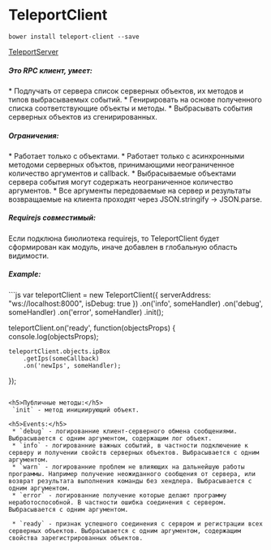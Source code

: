 TeleportClient
==============

```
bower install teleport-client --save
```

[TeleportServer](https://github.com/MyNodeComponents/TeleportServer)

<h5>Это RPC клиент, умеет:</h5>
 * Подлучать от сервера список серверных объектов, их методов и типов выбрасываемых событий.
 * Генирировать на основе полученного списка соответствующие объекты и методы.
 * Выбрасывать события серверных объектов из сгенирированных.

<h5>Ограничения:</h5>
 * Работает только с объектами.
 * Работает только с асинхронными методоми серверных объктов, принимающими неограниченное количество аргументов и callback.
 * Выбрасываемые объектами сервера события могут содержать неограниченное количество аргументов.
 * Все аргументы передоваемые на сервер и результаты возвращаемые на клиента проходят через JSON.stringify -> JSON.parse.

<h5>Requirejs совместимый:</h5>
Если подклюна биюлиотека requirejs, то TeleportClient будет сформирован как модуль,
иначе добавлен в глобальную область видимости.

<h5>Example:</h5>
```js
var teleportClient = new TeleportClient({
	serverAddress: "ws://localhost:8000",
	isDebug: true
})
	.on('info', someHandler)
	.on('debug', someHandler)
	.on('error', someHandler)
	.init();

teleportClient.on('ready', function(objectsProps) {
	console.log(objectsProps);

	teleportClient.objects.ipBox
		.getIps(someCallback)
		.on('newIps', someHandler);
});
```

<h5>Публичные методы:</h5>
 `init` - метод инициирующий объект.

<h5>Events:</h5>
 * `debug` - логированние клиент-серверного обмена сообщениями. Выбрасывается с одним аргументом, содержащим лог объект.
 * `info` - логированние важных событий, в частности подключение к серверу и получении свойств серверных объектов. Выбрасывается с одним аргументом.
 * `warn` - логированние проблем не влияющих на дальнейшую работы программы. Например получение неожиданного сообщения от сервера, или возврат результата выполнения команды без хендлера. Выбрасывается с одним аргументом.
 * `error` - логированние получение которые делают программу неработоспособной. В частности ошибка соединения с сервером. Выбрасывается с одним аргументом.

 * `ready` - признак успешного соединения с сервром и регистрации всех серверных объектов. Выбрасывается с одним аргументом, содержащим свойства зарегистрированных объектов. 